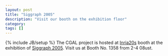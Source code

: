```yaml
---
layout: post
title: "Siggraph 2005"
description: "Visit our booth on the exhibition floor"
category: 
tags: []
---
```

{% include JB/setup %}
The CGAL project is hosted at  <a href="http://www.siggraph.org/cgi-bin/cgi/idEDetail.html&amp;CompanyID=833">Inria20s</a> booth at the exhibition of <a href="http://www.siggraph.org/s2005/">Siggraph 2005</a>. Visit us at Booth No. 1358 from 2-4 08ust.
